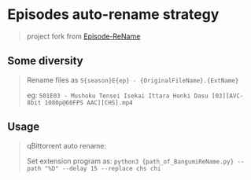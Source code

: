 # Episodes auto-rename strategy

> project fork from [Episode-ReName](https://github.com/Nriver/Episode-ReName)

## Some diversity
> Rename files as `S{season}E{ep} - {OriginalFileName}.{ExtName}`
> 
> eg: `S01E03 - Mushoku Tensei Isekai Ittara Honki Dasu [03][AVC-8bit 1080p@60FPS AAC][CHS].mp4`

## Usage
> qBittorrent auto rename:
> 
> Set extension program as: `python3 {path_of_BangumiReName.py} --path "%D" --delay 15 --replace chs chi`
